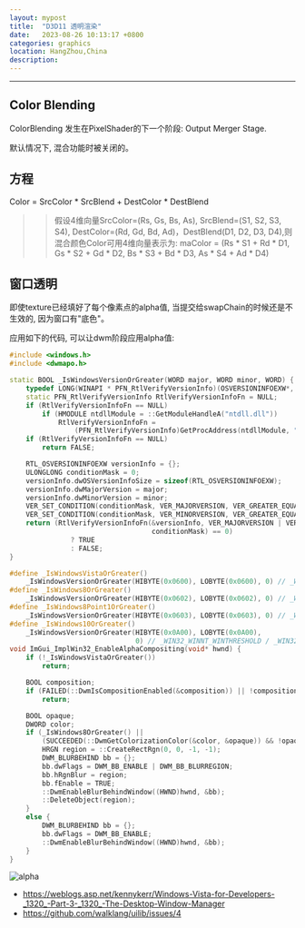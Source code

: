```yaml
---
layout: mypost
title:  "D3D11 透明渲染"
date:   2023-08-26 10:13:17 +0800
categories: graphics
location: HangZhou,China
description:
---
```

---

## Color Blending

ColorBlending 发生在PixelShader的下一个阶段: Output Merger Stage.

默认情况下, 混合功能时被关闭的。

## 方程

Color = SrcColor * SrcBlend + DestColor * DestBlend

>>  假设4维向量SrcColor=(Rs, Gs, Bs, As), SrcBlend=(S1, S2, S3, S4), DestColor=(Rd, Gd, Bd, Ad)，DestBlend(D1, D2, D3, D4),则混合颜色Color可用4维向量表示为: maColor = (Rs * S1 + Rd * D1, Gs * S2 + Gd * D2, Bs * S3 + Bd * D3, As * S4 + Ad * D4)

## 窗口透明

即使texture已经填好了每个像素点的alpha值, 当提交给swapChain的时候还是不生效的, 因为窗口有"底色"。

应用如下的代码, 可以让dwm阶段应用alpha值:

```C++
#include <windows.h>
#include <dwmapo.h>

static BOOL _IsWindowsVersionOrGreater(WORD major, WORD minor, WORD) {
    typedef LONG(WINAPI * PFN_RtlVerifyVersionInfo)(OSVERSIONINFOEXW*, ULONG, ULONGLONG);
    static PFN_RtlVerifyVersionInfo RtlVerifyVersionInfoFn = NULL;
    if (RtlVerifyVersionInfoFn == NULL)
        if (HMODULE ntdllModule = ::GetModuleHandleA("ntdll.dll"))
            RtlVerifyVersionInfoFn =
                (PFN_RtlVerifyVersionInfo)GetProcAddress(ntdllModule, "RtlVerifyVersionInfo");
    if (RtlVerifyVersionInfoFn == NULL)
        return FALSE;

    RTL_OSVERSIONINFOEXW versionInfo = {};
    ULONGLONG conditionMask = 0;
    versionInfo.dwOSVersionInfoSize = sizeof(RTL_OSVERSIONINFOEXW);
    versionInfo.dwMajorVersion = major;
    versionInfo.dwMinorVersion = minor;
    VER_SET_CONDITION(conditionMask, VER_MAJORVERSION, VER_GREATER_EQUAL);
    VER_SET_CONDITION(conditionMask, VER_MINORVERSION, VER_GREATER_EQUAL);
    return (RtlVerifyVersionInfoFn(&versionInfo, VER_MAJORVERSION | VER_MINORVERSION,
                                   conditionMask) == 0)
               ? TRUE
               : FALSE;
}

#define _IsWindowsVistaOrGreater()                                                                 \
    _IsWindowsVersionOrGreater(HIBYTE(0x0600), LOBYTE(0x0600), 0) // _WIN32_WINNT_VISTA
#define _IsWindows8OrGreater()                                                                     \
    _IsWindowsVersionOrGreater(HIBYTE(0x0602), LOBYTE(0x0602), 0) // _WIN32_WINNT_WIN8
#define _IsWindows8Point1OrGreater()                                                               \
    _IsWindowsVersionOrGreater(HIBYTE(0x0603), LOBYTE(0x0603), 0) // _WIN32_WINNT_WINBLUE
#define _IsWindows10OrGreater()                                                                    \
    _IsWindowsVersionOrGreater(HIBYTE(0x0A00), LOBYTE(0x0A00),                                     \
                               0) // _WIN32_WINNT_WINTHRESHOLD / _WIN32_WINNT_WIN10
void ImGui_ImplWin32_EnableAlphaCompositing(void* hwnd) {
    if (!_IsWindowsVistaOrGreater())
        return;

    BOOL composition;
    if (FAILED(::DwmIsCompositionEnabled(&composition)) || !composition)
        return;

    BOOL opaque;
    DWORD color;
    if (_IsWindows8OrGreater() ||
        (SUCCEEDED(::DwmGetColorizationColor(&color, &opaque)) && !opaque)) {
        HRGN region = ::CreateRectRgn(0, 0, -1, -1);
        DWM_BLURBEHIND bb = {};
        bb.dwFlags = DWM_BB_ENABLE | DWM_BB_BLURREGION;
        bb.hRgnBlur = region;
        bb.fEnable = TRUE;
        ::DwmEnableBlurBehindWindow((HWND)hwnd, &bb);
        ::DeleteObject(region);
    }
    else {
        DWM_BLURBEHIND bb = {};
        bb.dwFlags = DWM_BB_ENABLE;
        ::DwmEnableBlurBehindWindow((HWND)hwnd, &bb);
    }
}
```

![alpha](1.jpg)

* https://weblogs.asp.net/kennykerr/Windows-Vista-for-Developers-_1320_-Part-3-_1320_-The-Desktop-Window-Manager
* https://github.com/walklang/uilib/issues/4
